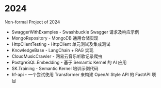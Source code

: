 # 2024
Non-formal Project of 2024

* SwaggerWithExamples - Swashbuckle Swagger 请求及响应示例
* MongoRepository - MongoDB 通用仓储实现
* HttpClientTesting - HttpClient 单元测试及集成测试
* KnowledgeBase - LangChain + RAG 实现
* CloudMusicCrawler - 网易云音乐听歌记录爬虫
* PostgreSQL.Embedding - 基于 Semantic Kernel 的 AI 应用
* SK.Training - Semantic Kernel 培训示例代码
* hf-api - 一个尝试使用 Transformer 来构建 OpenAI Style API 的 FastAPI 项目
